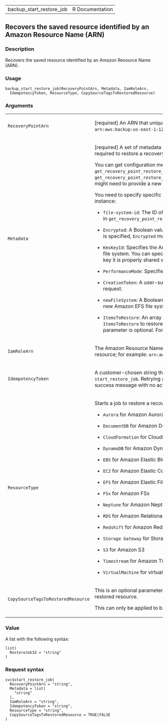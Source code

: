 <table style="width: 100%;">
<tbody>
<tr class="odd">
<td>backup_start_restore_job</td>
<td style="text-align: right;">R Documentation</td>
</tr>
</tbody>
</table>

## Recovers the saved resource identified by an Amazon Resource Name (ARN)

### Description

Recovers the saved resource identified by an Amazon Resource Name (ARN).

### Usage

    backup_start_restore_job(RecoveryPointArn, Metadata, IamRoleArn,
      IdempotencyToken, ResourceType, CopySourceTagsToRestoredResource)

### Arguments

<table>
<colgroup>
<col style="width: 35%" />
<col style="width: 65%" />
</colgroup>
<tbody>
<tr class="odd">
<td><code
id="backup_start_restore_job_:_RecoveryPointArn">RecoveryPointArn</code></td>
<td><p>[required] An ARN that uniquely identifies a recovery point; for
example, <code
style="white-space: pre;">⁠arn:aws:backup:us-east-1:123456789012:recovery-point:1EB3B5E7-9EB0-435A-A80B-108B488B0D45⁠</code>.</p></td>
</tr>
<tr class="even">
<td><code id="backup_start_restore_job_:_Metadata">Metadata</code></td>
<td><p>[required] A set of metadata key-value pairs. Contains
information, such as a resource name, required to restore a recovery
point.</p>
<p>You can get configuration metadata about a resource at the time it
was backed up by calling
<code>get_recovery_point_restore_metadata</code>. However, values in
addition to those provided by
<code>get_recovery_point_restore_metadata</code> might be required to
restore a resource. For example, you might need to provide a new
resource name if the original already exists.</p>
<p>You need to specify specific metadata to restore an Amazon Elastic
File System (Amazon EFS) instance:</p>
<ul>
<li><p><code>file-system-id</code>: The ID of the Amazon EFS file system
that is backed up by Backup. Returned in
<code>get_recovery_point_restore_metadata</code>.</p></li>
<li><p><code>Encrypted</code>: A Boolean value that, if true, specifies
that the file system is encrypted. If <code>KmsKeyId</code> is
specified, <code>Encrypted</code> must be set to
<code>true</code>.</p></li>
<li><p><code>KmsKeyId</code>: Specifies the Amazon Web Services KMS key
that is used to encrypt the restored file system. You can specify a key
from another Amazon Web Services account provided that key it is
properly shared with your account via Amazon Web Services KMS.</p></li>
<li><p><code>PerformanceMode</code>: Specifies the throughput mode of
the file system.</p></li>
<li><p><code>CreationToken</code>: A user-supplied value that ensures
the uniqueness (idempotency) of the request.</p></li>
<li><p><code>newFileSystem</code>: A Boolean value that, if true,
specifies that the recovery point is restored to a new Amazon EFS file
system.</p></li>
<li><p><code>ItemsToRestore</code>: An array of one to five strings
where each string is a file path. Use <code>ItemsToRestore</code> to
restore specific files or directories rather than the entire file
system. This parameter is optional. For example, <code
style="white-space: pre;">⁠"itemsToRestore":"[\"/my.test\"]"⁠</code>.</p></li>
</ul></td>
</tr>
<tr class="odd">
<td><code
id="backup_start_restore_job_:_IamRoleArn">IamRoleArn</code></td>
<td><p>The Amazon Resource Name (ARN) of the IAM role that Backup uses
to create the target resource; for example: <code
style="white-space: pre;">⁠arn:aws:iam::123456789012:role/S3Access⁠</code>.</p></td>
</tr>
<tr class="even">
<td><code
id="backup_start_restore_job_:_IdempotencyToken">IdempotencyToken</code></td>
<td><p>A customer-chosen string that you can use to distinguish between
otherwise identical calls to <code>start_restore_job</code>. Retrying a
successful request with the same idempotency token results in a success
message with no action taken.</p></td>
</tr>
<tr class="odd">
<td><code
id="backup_start_restore_job_:_ResourceType">ResourceType</code></td>
<td><p>Starts a job to restore a recovery point for one of the following
resources:</p>
<ul>
<li><p><code>Aurora</code> for Amazon Aurora</p></li>
<li><p><code>DocumentDB</code> for Amazon DocumentDB (with MongoDB
compatibility)</p></li>
<li><p><code>CloudFormation</code> for CloudFormation</p></li>
<li><p><code>DynamoDB</code> for Amazon DynamoDB</p></li>
<li><p><code>EBS</code> for Amazon Elastic Block Store</p></li>
<li><p><code>EC2</code> for Amazon Elastic Compute Cloud</p></li>
<li><p><code>EFS</code> for Amazon Elastic File System</p></li>
<li><p><code>FSx</code> for Amazon FSx</p></li>
<li><p><code>Neptune</code> for Amazon Neptune</p></li>
<li><p><code>RDS</code> for Amazon Relational Database Service</p></li>
<li><p><code>Redshift</code> for Amazon Redshift</p></li>
<li><p><code style="white-space: pre;">⁠Storage Gateway⁠</code> for
Storage Gateway</p></li>
<li><p><code>S3</code> for Amazon S3</p></li>
<li><p><code>Timestream</code> for Amazon Timestream</p></li>
<li><p><code>VirtualMachine</code> for virtual machines</p></li>
</ul></td>
</tr>
<tr class="even">
<td><code
id="backup_start_restore_job_:_CopySourceTagsToRestoredResource">CopySourceTagsToRestoredResource</code></td>
<td><p>This is an optional parameter. If this equals <code>True</code>,
tags included in the backup will be copied to the restored resource.</p>
<p>This can only be applied to backups created through Backup.</p></td>
</tr>
</tbody>
</table>

### Value

A list with the following syntax:

    list(
      RestoreJobId = "string"
    )

### Request syntax

    svc$start_restore_job(
      RecoveryPointArn = "string",
      Metadata = list(
        "string"
      ),
      IamRoleArn = "string",
      IdempotencyToken = "string",
      ResourceType = "string",
      CopySourceTagsToRestoredResource = TRUE|FALSE
    )
